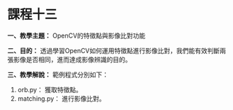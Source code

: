 # 課程十三

**一、教學主題：** OpenCV的特徵點與影像比對功能
	
**二、目的：** 透過學習OpenCV如何運用特徵點進行影像比對，我們能有效判斷兩張影像是否相同，進而達成影像辨識的目的。

**三、教學解說：** 範例程式分別如下：
1. orb.py： 獲取特徵點。
2. matching.py： 進行影像比對。
